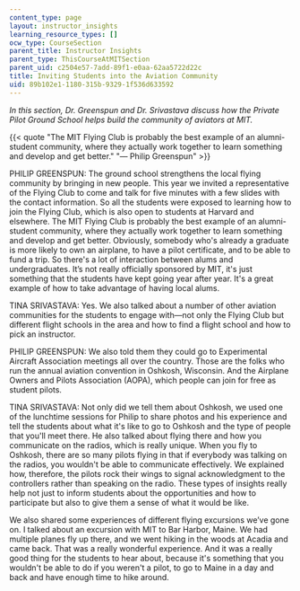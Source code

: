 ```yaml
---
content_type: page
layout: instructor_insights
learning_resource_types: []
ocw_type: CourseSection
parent_title: Instructor Insights
parent_type: ThisCourseAtMITSection
parent_uid: c2504e57-7add-89f1-e0aa-62aa5722d22c
title: Inviting Students into the Aviation Community
uid: 89b102e1-1180-315b-9329-1f536d633592
---
```


_In this section, Dr. Greenspun and Dr. Srivastava discuss how the Private Pilot Ground School helps build the community of aviators at MIT._

{{< quote "The MIT Flying Club is probably the best example of an alumni-student community, where they actually work together to learn something and develop and get better." "— Philip Greenspun" >}}

PHILIP GREENSPUN: The ground school strengthens the local flying community by bringing in new people. This year we invited a representative of the Flying Club to come and talk for five minutes with a few slides with the contact information. So all the students were exposed to learning how to join the Flying Club, which is also open to students at Harvard and elsewhere. The MIT Flying Club is probably the best example of an alumni-student community, where they actually work together to learn something and develop and get better. Obviously, somebody who's already a graduate is more likely to own an airplane, to have a pilot certificate, and to be able to fund a trip. So there's a lot of interaction between alums and undergraduates. It’s not really officially sponsored by MIT, it's just something that the students have kept going year after year. It's a great example of how to take advantage of having local alums.

TINA SRIVASTAVA: Yes. We also talked about a number of other aviation communities for the students to engage with—not only the Flying Club but different flight schools in the area and how to find a flight school and how to pick an instructor.

PHILIP GREENSPUN: We also told them they could go to Experimental Aircraft Association meetings all over the country. Those are the folks who run the annual aviation convention in Oshkosh, Wisconsin. And the Airplane Owners and Pilots Association (AOPA), which people can join for free as student pilots.

TINA SRIVASTAVA: Not only did we tell them about Oshkosh, we used one of the lunchtime sessions for Philip to share photos and his experience and tell the students about what it's like to go to Oshkosh and the type of people that you'll meet there. He also talked about flying there and how you communicate on the radios, which is really unique. When you fly to Oshkosh, there are so many pilots flying in that if everybody was talking on the radios, you wouldn't be able to communicate effectively. We explained how, therefore, the pilots rock their wings to signal acknowledgment to the controllers rather than speaking on the radio. These types of insights really help not just to inform students about the opportunities and how to participate but also to give them a sense of what it would be like.

We also shared some experiences of different flying excursions we’ve gone on. I talked about an excursion with MIT to Bar Harbor, Maine. We had multiple planes fly up there, and we went hiking in the woods at Acadia and came back. That was a really wonderful experience. And it was a really good thing for the students to hear about, because it's something that you wouldn't be able to do if you weren't a pilot, to go to Maine in a day and back and have enough time to hike around.